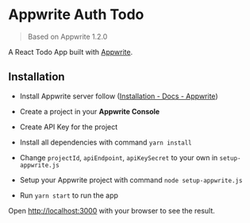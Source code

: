 # Appwrite Auth Todo

> Based on Appwrite 1.2.0

A React Todo App built with [Appwrite](https://appwrite.io/).

## Installation

- Install Appwrite server follow ([Installation - Docs - Appwrite](https://appwrite.io/docs/installation))

- Create a project in your **Appwrite Console**

- Create API Key for the project

- Install all dependencies with command `yarn install` 

- Change `projectId`, `apiEndpoint`, `apiKeySecret` to your own in `setup-appwrite.js`

- Setup your Appwrite project with command `node setup-appwrite.js`

- Run `yarn start` to run the app

Open [http://localhost:3000](http://localhost:3000/) with your browser to see the result.
